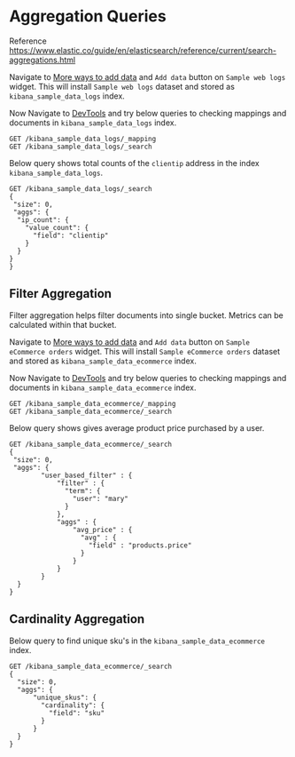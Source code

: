 #  Aggregation Queries
Reference https://www.elastic.co/guide/en/elasticsearch/reference/current/search-aggregations.html

Navigate to [More ways to add data](http://localhost:5601/app/home#/tutorial_directory/sampleData) and `Add data` button on `Sample web logs` widget.
This will install `Sample web logs` dataset and stored as `kibana_sample_data_logs` index.

Now Navigate to [DevTools]((http://localhost:5601/app/dev_tools#/console)) and try below queries to checking mappings and documents in `kibana_sample_data_logs` index.

```
GET /kibana_sample_data_logs/_mapping
GET /kibana_sample_data_logs/_search
```

Below query shows total counts of the `clientip` address in the index `kibana_sample_data_logs`.

```
GET /kibana_sample_data_logs/_search
{ 
 "size": 0, 
 "aggs": {
  "ip_count": {
    "value_count": {
      "field": "clientip" 
    }
  }
}
}
```

## Filter Aggregation
Filter aggregation helps filter documents into single bucket. Metrics can be calculated within that bucket.

Navigate to [More ways to add data](http://localhost:5601/app/home#/tutorial_directory/sampleData) and `Add data` button on `Sample eCommerce orders` widget.
This will install `Sample eCommerce orders` dataset and stored as `kibana_sample_data_ecommerce` index.

Now Navigate to [DevTools]((http://localhost:5601/app/dev_tools#/console)) and try below queries to checking mappings and documents in `kibana_sample_data_ecommerce` index.

```
GET /kibana_sample_data_ecommerce/_mapping
GET /kibana_sample_data_ecommerce/_search
```

Below query shows gives average product price purchased by a user.

```
GET /kibana_sample_data_ecommerce/_search
{ 
 "size": 0, 
 "aggs": {
        "user_based_filter" : {
            "filter" : { 
              "term": { 
                "user": "mary"
              }
            },
            "aggs" : {
                "avg_price" : { 
                  "avg" : { 
                    "field" : "products.price"
                  } 
                }
            }
        }
  }
}
```

## Cardinality Aggregation

Below query to find unique sku's in the `kibana_sample_data_ecommerce` index.

```
GET /kibana_sample_data_ecommerce/_search
{
  "size": 0, 
  "aggs": {
      "unique_skus": {
        "cardinality": {
          "field": "sku"
        }
      }
  }
}
```